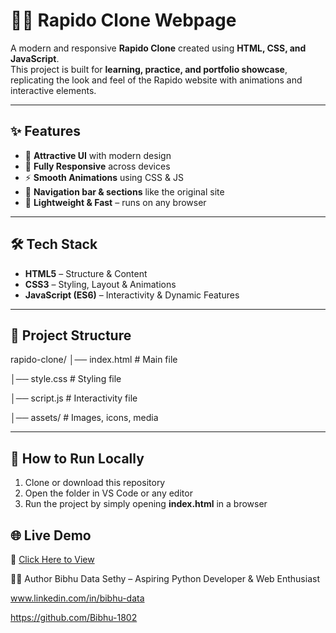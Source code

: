 # 🚴‍♂️ Rapido Clone Webpage  

A modern and responsive **Rapido Clone** created using **HTML, CSS, and JavaScript**.  
This project is built for **learning, practice, and portfolio showcase**, replicating the look and feel of the Rapido website with animations and interactive elements.  

---

## ✨ Features  
- 🎨 **Attractive UI** with modern design  
- 📱 **Fully Responsive** across devices  
- ⚡ **Smooth Animations** using CSS & JS  
- 🔗 **Navigation bar & sections** like the original site  
- 🚴 **Lightweight & Fast** – runs on any browser  

---

## 🛠️ Tech Stack  
- **HTML5** – Structure & Content  
- **CSS3** – Styling, Layout & Animations  
- **JavaScript (ES6)** – Interactivity & Dynamic Features  

---

## 📂 Project Structure  
rapido-clone/
│── index.html # Main file

│── style.css # Styling file

│── script.js # Interactivity file

│── assets/ # Images, icons, media



---

## 🚀 How to Run Locally
1. Clone or download this repository  
2. Open the folder in VS Code or any editor  
3. Run the project by simply opening **index.html** in a browser 

## 🌐 Live Demo

🔗 [Click Here to View]( https://bibhu-1802.github.io/Rapido-Clone/)  


👨‍💻 Author
Bibhu Data Sethy – Aspiring Python Developer & Web Enthusiast

www.linkedin.com/in/bibhu-data

https://github.com/Bibhu-1802

